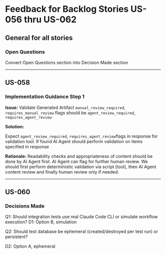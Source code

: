 # Feedback for Backlog Stories US-056 thru US-062

## General for all stories

### Open Questions
Convert Open Questions section into Decision Made section

---

## US-058

### Implementation Guidance Step 1

**Issue:**
Validate Generated Artifact
`manual_review_required`, `requires_manual_review` flags should be `agent_review_required`, `requires_agent_review`

**Solution:**

Expect `agent_review_required`, `requires_agent_review`flags in response for validation tool. If found AI Agent should perform validation on items specified in response

**Rationale:**
Readability checks and appropriateness of content should be done by AI Agent first. AI Agent can flag for further human review. We should first perform deterministic validation via script (tool), then AI Agent content review and finally human review only if needed.

---

## US-060

### Decisions Made

Q1: Should integration tests use real Claude Code CLI or simulate workflow execution?
D1: Option B, simulation

Q2: Should test database be ephemeral (created/destroyed per test run) or persistent?

D2: Option A, ephemeral
